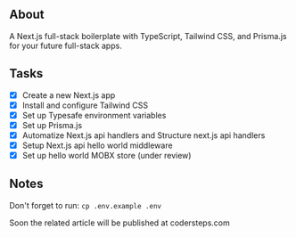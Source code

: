 ## About

A Next.js full-stack boilerplate with TypeScript, Tailwind CSS, and Prisma.js for your future full-stack apps.

## Tasks

- [x] Create a new Next.js app
- [x] Install and configure Tailwind CSS
- [x] Set up Typesafe environment variables
- [x] Set up Prisma.js
- [x] Automatize Next.js api handlers and Structure next.js api handlers
- [x] Setup Next.js api hello world middleware
- [x] Set up hello world MOBX store (under review)

## Notes

Don't forget to run: `cp .env.example .env`

Soon the related article will be published at codersteps.com
